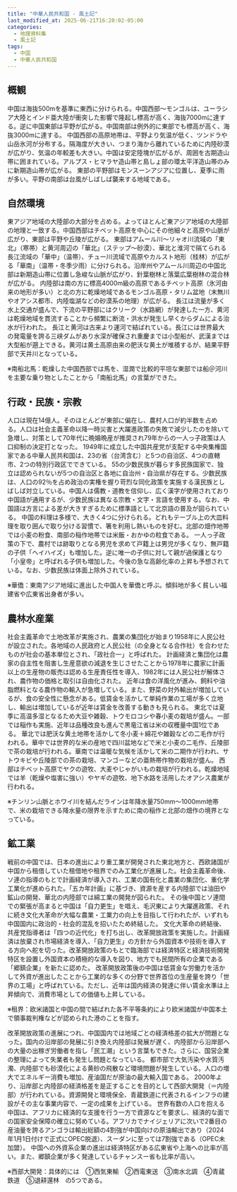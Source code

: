 ```yaml
---
title: "中華人民共和国 - 風土記"
last_modified_at: 2025-06-21T16:20:02-05:00
categories:
  - 地理資料集
  - 風土記
tags:
  - 中国
  - 中華人民共和国
---
```

## 概観
中国は海抜500mを基準に東西に分けられる。中国西部〜モンゴルは、ユーラシア大陸とインド亜大陸が衝突した影響で隆起し標高が高く、海抜7000mに達する。逆に中国東部は平野が広がる。中国南部は例外的に東部でも標高が高く、海抜3000mに達する。
中国西部の高原地帯は、平野より気温が低く、ツンドラや山岳氷河が分布する。隔海度が大きい、つまり海から離れているために内陸砂漠が広がり、気温の年較差も大きい。中国は安定陸塊が広がるが、周囲を古期造山帯に囲まれている。アルプス・ヒマラヤ造山帯と島しょ部の環太平洋造山帯のみに新期造山帯が広がる。
東部の平野部はモンスーンアジアに位置し、夏季に雨が多い。平野の南部は台風がしばしば襲来する地域である。

## 自然環境
東アジア地域の大陸部の大部分を占める。よってほとんど東アジア地域の大陸部の地理と一致する。中国西部はチベット高原を中心にその他細々と高原や山脈が広がり、東部は平野や丘陵が広がる。
東部はアムール川〜リャオ川流域の「東北」（寒帯）と黄河周辺の「華北」（ステップ〜砂漠）、華北と淮河で隔てられる長江流域の「華中」（温帯）、チュー川流域で高原やカルスト地形（桂林）が広がる「華南」（温帯・冬季少雨）に分けられる。沿岸州やアムール川周辺の中国北部は新期造山帯に位置し急峻な山脈が広がり、針葉樹林と落葉広葉樹林の混合林が広がる。
内陸部は南の方に標高4000m級の高原であるチベット高原（氷河由来の地形が多い）と北の方に乾燥地域であるモンゴル高原・タリム盆地（末無川やオアシス都市、内陸塩湖などの砂漠系の地理）が広がる。
長江は流量が多く水上交通が盛んで、下流の平野部にはクリーク（水路網）が発達した一方、黄河は乾燥地域を貫流することから頻繁に断流・洪水が発生し早くからダムによる治水が行われた。
長江と黄河は古来より運河で結ばれている。長江には世界最大の発電量を誇る三峡ダムがあり水深が確保され重慶までは小型船が、武漢までは大型船が遡上できる。黄河は黄土高原由来の肥沃な黄土が堆積するが、結果平野部で天井川となっている。

※南船北馬：乾燥した中国西部では馬を、湿潤で比較的平坦な東部では船＠河川を主要な乗り物としたことから「南船北馬」の言葉ができた。

## 行政・民族・宗教
人口は現在14億人。そのほとんどが東部に偏在し、農村人口が約半数を占める。人口は社会主義革命以降一時災害と大躍進政策の失敗で減少したのを除いて急増し、対策として70年代に晩婚晩産が推奨され79年からの一人っ子政策は人口抑制の決定打となった。
1949年に成立した中国共産党が支配する中央集権国家である中華人民共和国は、23の省（台湾含む）と5つの自治区、4つの直轄市、2つの特別行政区でできている。
55の少数民族が暮らす多民族国家で、独立は認められないが5つの自治区と各地に自治州・自治県が存在する。少数民族は、人口の92％を占め政治の実権を握り苛烈な同化政策を実施する漢民族としばしば対立している。中国人は儒教・道教を信仰し、広く漢字が使用されており中国語が通用するが、少数民族は異なる宗教・文字・言語を使用する。なお、中国語は方言による差が大きすぎるために標準語として北京語の普及が図られている。
中国の料理は多様で、大きく4つに分けられる。どれもテーブル上の大皿料理を取り囲んで取り分ける習慣で、箸を利用し熱いものを好む。北部の畑作地帯では小麦の粉食、南部の稲作地帯では米飯・おかゆの粒食である。
一人っ子政策の下で、農村では跡取りとなる男児を求めて戸籍上は男児が多くなり、無戸籍の子供「ヘイハイズ」も増加した。逆に唯一の子供に対して親が過保護となり「小皇帝」と呼ばれる子供も増加した。今後の急な高齢化率の上昇も予想されている。なお、少数民族は体面上除外されている。

※華僑：東南アジア地域に進出した中国人を華僑と呼ぶ。傾斜地が多く貧しい福建省や広東省出身者が多い。

## 農林水産業
社会主義革命で土地改革が実施され、農業の集団化が始まり1958年に人民公社が設立された。各地域の人民政府と人民公社（の全身となる合作社）を合わせたものが社会の基本単位とされ、「政社合一」と呼ばれた。
計画経済と集団化は農家の自主性を阻害し生産意欲の減退を生じさせたことから1978年に農家に計画以上の生産物の販売は認める生産責任性を導入、1982年には人民公社が解体され、農作物の価格と取引は自由化された。
近年は食の洋風化が進み、飼料や油脂燃料となる農作物の輸入が急増している。また、野菜の対外輸出が増加しているが、食の安全性に懸念がある。低賃金を活かして単純作業の工場が多く立地し、輸出は増加しているが近年は賃金を改善する動きも見られる。
東北では夏季に高温多湿となるため大豆や雑穀、トウモロコシや春小麦の栽培が盛ん。一部では稲作も実施、近年は品種改良も進んで黒竜江省は米の収穫量中国1位である。
華北では肥沃な黄土地帯を活かして冬小麦＋綿花や雑穀などの二毛作が行われる。華中では世界的な米の産地で四川盆地などで米と小麦の二毛作、丘陵部で茶の栽培が行われる。華南では温暖な気候を活かして米の二期作が行われ、サトウキビや丘陵部での茶の栽培、マンゴーなどの亜熱帯作物の栽培が盛ん。
西部はチベット高原でヤクの遊牧、大麦やじゃがいもの栽培が行われる。乾燥地域では羊（乾燥や塩害に強い）やヤギの遊牧、地下水路を活用したオアシス農業が行われる。

※チンリン山脈とホワイ川を結んだラインは年降水量750mm〜1000mm地帯で、米の栽培できる降水量の限界を示すために南の稲作と北部の畑作の境界となっている。

## 鉱工業
戦前の中国では、日本の進出により重工業が開発された東北地方と、西欧諸国が中国から租借していた租借地や租界でのみ工業化が進展した。社会主義革命後、ソ連の指導のもとで計画経済が導入され、工業の国有化と農業の集団化、重化学工業化が進められた。「五カ年計画」に基づき、資源を産する内陸部では油田や鉱山の開発、華北の内陸部では綿工業の開発が図られた。
その後中国とソ連間での緊張が高まると中国は「自力更生」を唱え、毛沢東により大躍進政策、それに続き文化大革命が大幅な農業・工業力の向上を目指して行われたが、いずれも中国国内に政治的・社会的混乱を招いたため終結した。
文化大革命の終結後、共産党指導者は「四つの近代化」を打ち出し、改革開放政策を実施した。計画経済は放棄され市場経済を導入、「自力更生」の方針から外国資本や技術を導入する方向へ舵を切った。改革開放政策のもとで臨海部では経済特区と経済技術開発特区を設置し外国資本の積極的な導入を図り、地方でも民間所有の企業である「郷鎮企業」を新たに認めた。
改革開放政策後の中国は低賃金な労働力を活かして外資が進出したことから工業的な多くの分野で世界首位の生産量を誇り「世界の工場」と呼ばれている。ただし、近年は国内経済の発達に伴い賃金水準は上昇傾向で、消費市場としての価値も上昇している。

※租界：欧米諸国と中国の間で結ばれた各不平等条約により欧米諸国が中国本土で領事裁判権などが認められた港のことを指す。

改革開放政策の進展につれ、中国国内では地域ごとの経済格差の拡大が問題となった。国内の沿岸部の発展に引き換え内陸部は発展が遅く、内陸部から沿岸部への大量の出稼ぎ労働者を指し「民工潮」という言葉もできた。さらに、国営企業の整理によって失業者も発生し問題となっている。
都市部で大気汚染や水質汚濁、内陸部でも砂漠化による黄砂の飛散など環境問題が発生している。人口の増大でエネルギー消費も増加、産油国だが原油の最大輸入国である。
2000年より、沿岸部と内陸部の経済格差を是正することを目的として西部大開発（＝内陸部）が行われている。資源開発と環境保全、青蔵鉄道に代表されるインフラの建設がその主な事業内容で、一定の成果を上げている。
世界有数の人口を抱える中国は、アフリカに経済的な支援を行う一方で資源などを要求し、経済的な面での国家安全保障の確立に努めている。アフリカでナイジェリアに次いで2番目の産油量を誇るアンゴラは輸出総額の4割強が中国向けの原油輸出であり（2024年1月1日付けで正式にOPEC脱退）、スーダンに至っては7割強である（OPEC未加盟）。
中国への外資系企業の進出は経済特区がある広東省や上海への比率が高い。また、郷鎮企業が多く発達しているチャンスー省も比率が高い。

※西部大開発：具体的には　①西気東輸　②西電東送　③南水北調　④青蔵鉄道　⑤退耕還林　の5つである。
